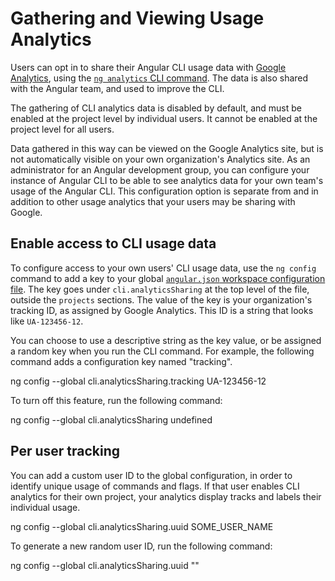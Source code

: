 # Gathering and Viewing Usage Analytics

Users can opt in to share their Angular CLI usage data with [Google Analytics](https://support.google.com/analytics/answer/1008015?hl=en), using the [`ng analytics` CLI command](analytics).
The data is also shared with the Angular team, and used to improve the CLI.

The gathering of CLI analytics data is disabled by default, and must be enabled at the project level by individual users.
It cannot be enabled at the project level for all users.

Data gathered in this way can be viewed on the Google Analytics site, but is not automatically visible on your own organization's Analytics site.
As an administrator for an Angular development group, you can configure your instance of Angular CLI to be able to see analytics data for your own team's usage of the Angular CLI.
This configuration option is separate from and in addition to other usage analytics that your users may be sharing with Google.

## Enable access to CLI usage data

To configure access to your own users' CLI usage data, use the `ng config` command to add a key to your global [`angular.json` workspace configuration file](guide/workspace-config).
The key goes under `cli.analyticsSharing` at the top level of the file, outside the `projects` sections.
The value of the key is your organization's tracking ID, as assigned by Google Analytics.
This ID is a string that looks like `UA-123456-12`.

You can choose to use a descriptive string as the key value, or be assigned a random key when you run the CLI command.
For example, the following command adds a configuration key named "tracking".

<code-example language="sh">
ng config --global cli.analyticsSharing.tracking UA-123456-12
</code-example>

To turn off this feature, run the following command:

<code-example language="sh">
ng config --global cli.analyticsSharing undefined
</code-example>

## Per user tracking

You can add a custom user ID to the global configuration, in order to identify unique usage of commands and flags.
If that user enables CLI analytics for their own project, your analytics display tracks and labels their individual usage.

<code-example language="sh">
ng config --global cli.analyticsSharing.uuid SOME_USER_NAME
</code-example>

To generate a new random user ID, run the following command:

<code-example language="sh">
ng config --global cli.analyticsSharing.uuid ""
</code-example>
